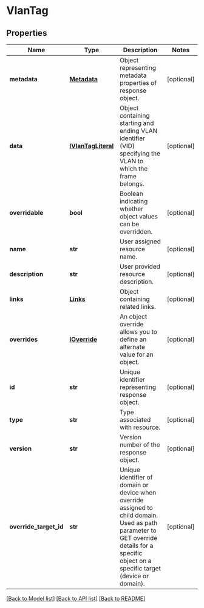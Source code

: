 # VlanTag

## Properties
Name | Type | Description | Notes
------------ | ------------- | ------------- | -------------
**metadata** | [**Metadata**](Metadata.md) | Object representing metadata properties of response object. | [optional] 
**data** | [**IVlanTagLiteral**](IVlanTagLiteral.md) | Object containing starting and ending VLAN identifier (VID) specifying the VLAN to which the frame belongs. | [optional] 
**overridable** | **bool** | Boolean indicating whether object values can be overridden. | [optional] 
**name** | **str** | User assigned resource name. | [optional] 
**description** | **str** | User provided resource description. | [optional] 
**links** | [**Links**](Links.md) | Object containing related links. | [optional] 
**overrides** | [**IOverride**](IOverride.md) | An object override allows you to define an alternate value for an object. | [optional] 
**id** | **str** | Unique identifier representing response object. | [optional] 
**type** | **str** | Type associated with resource. | [optional] 
**version** | **str** | Version number of the response object. | [optional] 
**override_target_id** | **str** | Unique identifier of domain or device when override assigned to child domain. Used as path parameter to GET override details for a specific object on a specific target (device or domain). | [optional] 

[[Back to Model list]](../README.md#documentation-for-models) [[Back to API list]](../README.md#documentation-for-api-endpoints) [[Back to README]](../README.md)



